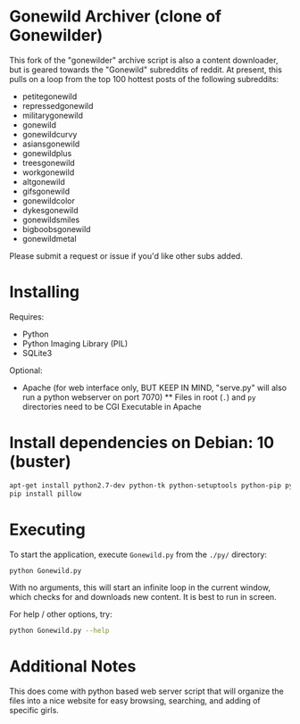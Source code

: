 Gonewild Archiver (clone of Gonewilder)
==========

This fork of the "gonewilder" archive script is also a content downloader, but is geared towards the "Gonewild" subreddits of reddit. At present, this pulls on a loop from the top 100 hottest posts of the following subreddits:

* petitegonewild
* repressedgonewild
* militarygonewild
* gonewild
* gonewildcurvy
* asiansgonewild
* gonewildplus
* treesgonewild
* workgonewild
* altgonewild
* gifsgonewild
* gonewildcolor
* dykesgonewild
* gonewildsmiles
* bigboobsgonewild
* gonewildmetal

Please submit a request or issue if you'd like other subs added.


Installing
==========

Requires:
* Python
* Python Imaging Library (PIL)
* SQLite3

Optional:
* Apache (for web interface only, BUT KEEP IN MIND, "serve.py" will also run a python webserver on port 7070)
** Files in root (`.`) and `py` directories need to be CGI Executable in Apache

Install dependencies on Debian: 10 (buster)
==========================================

```bash
apt-get install python2.7-dev python-tk python-setuptools python-pip python-dev libjpeg9-dev libjpeg9 tcl-dev tcl zlib1g-dev zlib1g libsnack2-dev tk8.6-dev libwebp-dev libwebp6 vflib3-dev libfreetype6-dev libtiff5-dev libjbig-dev
pip install pillow
```

Executing
=========

To start the application, execute `Gonewild.py` from the `./py/` directory:

```bash
python Gonewild.py
```

With no arguments, this will start an infinite loop in the current window, which checks for and downloads new content. It is best to run in screen.

For help / other options, try:

```bash
python Gonewild.py --help
```

Additional Notes
=========

This does come with python based web server script that will organize the files into a nice website for easy browsing, searching, and adding of specific girls.
